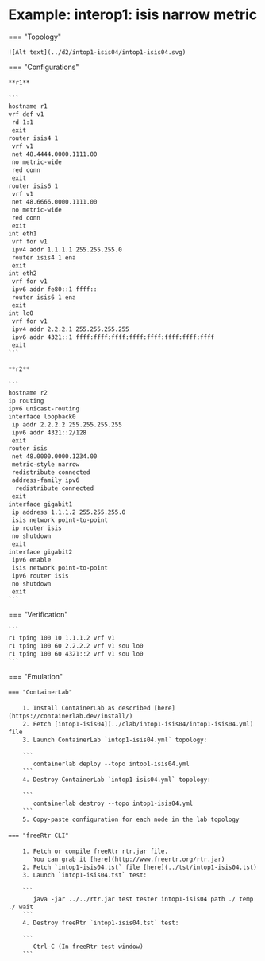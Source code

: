 # Example: interop1: isis narrow metric

=== "Topology"

    ![Alt text](../d2/intop1-isis04/intop1-isis04.svg)

=== "Configurations"

    **r1**

    ```
    hostname r1
    vrf def v1
     rd 1:1
     exit
    router isis4 1
     vrf v1
     net 48.4444.0000.1111.00
     no metric-wide
     red conn
     exit
    router isis6 1
     vrf v1
     net 48.6666.0000.1111.00
     no metric-wide
     red conn
     exit
    int eth1
     vrf for v1
     ipv4 addr 1.1.1.1 255.255.255.0
     router isis4 1 ena
     exit
    int eth2
     vrf for v1
     ipv6 addr fe80::1 ffff::
     router isis6 1 ena
     exit
    int lo0
     vrf for v1
     ipv4 addr 2.2.2.1 255.255.255.255
     ipv6 addr 4321::1 ffff:ffff:ffff:ffff:ffff:ffff:ffff:ffff
     exit
    ```

    **r2**

    ```
    hostname r2
    ip routing
    ipv6 unicast-routing
    interface loopback0
     ip addr 2.2.2.2 255.255.255.255
     ipv6 addr 4321::2/128
     exit
    router isis
     net 48.0000.0000.1234.00
     metric-style narrow
     redistribute connected
     address-family ipv6
      redistribute connected
     exit
    interface gigabit1
     ip address 1.1.1.2 255.255.255.0
     isis network point-to-point
     ip router isis
     no shutdown
     exit
    interface gigabit2
     ipv6 enable
     isis network point-to-point
     ipv6 router isis
     no shutdown
     exit
    ```

=== "Verification"

    ```
    r1 tping 100 10 1.1.1.2 vrf v1
    r1 tping 100 60 2.2.2.2 vrf v1 sou lo0
    r1 tping 100 60 4321::2 vrf v1 sou lo0
    ```

=== "Emulation"

    === "ContainerLab"

        1. Install ContainerLab as described [here](https://containerlab.dev/install/)  
        2. Fetch [intop1-isis04](../clab/intop1-isis04/intop1-isis04.yml) file  
        3. Launch ContainerLab `intop1-isis04.yml` topology:  

        ```
           containerlab deploy --topo intop1-isis04.yml  
        ```
        4. Destroy ContainerLab `intop1-isis04.yml` topology:  

        ```
           containerlab destroy --topo intop1-isis04.yml  
        ```
        5. Copy-paste configuration for each node in the lab topology

    === "freeRtr CLI"

        1. Fetch or compile freeRtr rtr.jar file.  
           You can grab it [here](http://www.freertr.org/rtr.jar)  
        2. Fetch `intop1-isis04.tst` file [here](../tst/intop1-isis04.tst)  
        3. Launch `intop1-isis04.tst` test:  

        ```
           java -jar ../../rtr.jar test tester intop1-isis04 path ./ temp ./ wait
        ```
        4. Destroy freeRtr `intop1-isis04.tst` test:  

        ```
           Ctrl-C (In freeRtr test window)
        ```

